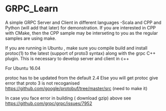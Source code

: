 # GRPC_Learn

A simple GRPC Server and Client in different languages -Scala and CPP and Python (will add that later) for demonstration.
If you are interested in CPP with CMake, then the CPP sample may be interseting to you as the regular samples are using make.

If you are running in Ubuntu , make sure you compile build and install protoc(1) to the latest (support of proto3 syntax) along with the grpc C++ plugin. This is necessary to develop server and client in c++

For Ubuntu 16.04

protoc has to be updated from the default 2.4  Else you will get protoc give error that proto 3 is not recoganised
https://github.com/google/protobuf/tree/master/src (need to make it)
 
In case you face error in building ( download gzip) above see https://github.com/grpc/grpc/issues/7952
 
